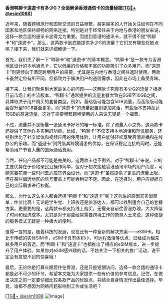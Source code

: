 **香港鸭聊卡遠遊卡有多少G？全面解读香港通信卡的流量秘密[[TG💪+ @esim1088](https://t.me/s/esim1088)]**

近年来，随着跨境旅行和国际交流的日益频繁，越来越多的人开始关注如何在不同国家和地区保持顺畅的网络连接。特别是对于经常往来于内地与香港的朋友来说，选择一款合适的通讯卡显得尤为重要。而提到香港的通讯卡，就不得不提“鸭聊卡”和“遠遊卡”。那么，这两款卡到底能提供多少G的流量？它们又有哪些优缺点呢？接下来，我们就来详细解读一下。

首先，我们先了解一下“鸭聊卡”和“遠遊卡”的基本概念。“鸭聊卡”是一款专为香港地区设计的本地通讯卡，它以低廉的价格和丰富的功能吸引了众多用户。而“遠遊卡”则更倾向于满足跨境用户的需要，尤其是在内地与香港之间往返时使用。两款卡虽然定位有所不同，但都致力于解决用户的通信需求，因此在市场上备受青睐。

接下来，让我们聚焦到大家最关心的问题——这两款卡究竟有多少G的流量？根据目前市场上的主流版本，“鸭聊卡”通常提供的流量套餐大致在5GB至10GB之间，具体取决于用户购买的套餐类型。例如，基础版可能包含5GB流量，而高级版可能会提升至10GB甚至更多。而“遠遊卡”的流量配置则更加灵活，有些版本支持高达15GB的高速流量，这对于需要频繁跨境使用的人来说无疑是一个福音。

不过，流量并不是衡量一张通讯卡好坏的唯一标准。除了流量大小之外，这两款卡还提供了其他许多实用的功能。比如，“鸭聊卡”不仅支持本地通话和短信服务，还特别优化了社交媒体和视频应用的使用体验，让用户能够轻松享受高清直播和在线办公的乐趣。而“遠遊卡”则凭借其跨境漫游的优势，在保证稳定连接的同时，还能帮助用户节省大量的国际通话费用。

当然，任何产品都不可能是完美的，这两款卡也不例外。对于“鸭聊卡”来说，它的主要优势在于价格亲民且操作简单，但对于初次接触香港通讯市场的用户而言，可能需要花费一些时间去适应其界面设计。而“遠遊卡”虽然提供了更高的流量上限，但在某些偏远地区的信号覆盖上可能会稍显不足。因此，在选择时，用户应根据自己的实际需求进行权衡。

那么，为什么这么多人都会选择“鸭聊卡”和“遠遊卡”呢？这背后的原因其实很简单：性价比高！无论是学生党、上班族还是旅游达人，都可以找到适合自己的套餐方案。更重要的是，这两款卡都支持线上购买，无需亲自前往香港办理，大大降低了时间和经济成本。尤其是对于那些经常需要跨境工作的商务人士来说，这种便捷的服务模式无疑是一种极大的便利。

值得一提的是，随着科技的发展，现在还有一种全新的解决方案——eSIM卡。相比于传统的实体SIM卡，eSIM卡具有体积小、可远程激活等优点，已经成为越来越多用户的首选。而“鸭聊卡”和“遠遊卡”也都推出了相应的eSIM版本，进一步提升了用户体验。如果你对eSIM感兴趣的话，不妨关注一下相关的推广活动，说不定会有意想不到的惊喜哦！

最后，无论你是打算长期居住在香港，还是只是短期访问，选择一款合适的通讯卡都是必不可少的环节。希望本文能为大家提供一些有价值的参考信息。记住，在做出决定之前一定要仔细比较各款产品的优缺点，并结合自身情况作出最佳选择。毕竟，谁都不想因为网络问题影响到工作或生活吧？

[[TG💪+ @esim1088](https://t.me/s/esim1088) ![Image](https://i.postimg.cc/4NQfJmqS/Snipaste-2025-05-13-00-14-12.png)]